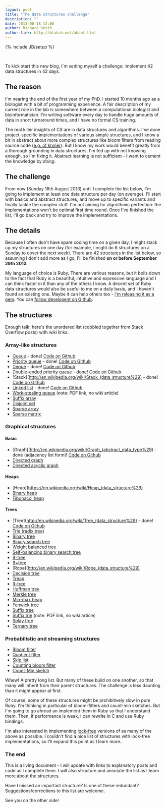 ```yaml
---
layout: post
title: "The data structures challenge"
description: ""
date: 2013-08-18 12:00
author: Richard Smith
author-link: http://blahah.net/about.html
---
```

{% include JB/setup %}

<br />

To kick start this new blog, I'm setting myself a challenge: implement 42 data structures in 42 days.

## The reason

I'm nearing the end of the first year of my PhD. I started 10 months ago as a biologist with a bit of programming experience. A fair description of my current role in the lab is somewhere between a computational biologist and bioinformatician. I'm writing software every day to handle huge amounts of data in short turnaround times, and I have no formal CS training.

<!-- more -->

The real killer insights of CS are in data structures and algorithms. I've done project-specific implementations of various simple structures, and I know a bit in abstract about more complex structures like bloom filters from reading source code ([e.g. of khmer](https://github.com/ctb/khmer)). But I know my work would benefit greatly from a thorough grounding in data structures. I'm fed up with not knowing enough, so I'm fixing it. Abstract learning is not sufficient - I want to cement the knowledge by *doing*.

## The challenge

From now (Sunday 18th August 2013) until I complete the list below, I'm going to implement at least one data structure per day (on average). I'll start with basics and abstract structures, and move up to specific variants and finally tackle the complex stuff. I'm not aiming for algorithmic perfection: the implementations won't be optimal first time round. Once I've finished the list, I'll go back and try to improve the implementations.

## The details

Because I often don't have spare coding time on a given day, I might stack up my structures on one day (for example, I might do 6 structures on a Sunday to cover the next week). There are 42 structures in the list below, so assuming I don't add more as I go, I'll be finished **on or before September 29th 2013**.

My language of choice is Ruby. There are various reasons, but it boils down to the fact that Ruby is a beautiful, intuitive and expressive language and I can think faster in it than any of the others I know. A decent set of Ruby data structures would also be useful to me on a daily basis, and I haven't found an existing one. Maybe it can help others too - [I'm releasing it as a gem](https://rubygems.org/gems/datastructures). You can [follow developent on Github](https://github.com/Blahah/datastructures).


## The structures

Enough talk: here's the unordered list (cobbled together from Stack Overflow posts) with wiki links.

### Array-like structures

- [Queue](http://en.wikipedia.org/wiki/Queue_%28abstract_data_type%29) - done! [Code on Github](https://github.com/Blahah/datastructures/blob/master/lib/datastructures/queue.rb)
- [Priority queue](http://en.wikipedia.org/wiki/Priority_queue) - done! [Code on Github](https://github.com/Blahah/datastructures/blob/master/lib/datastructures/priority_queue.rb)
- [Deque](http://en.wikipedia.org/wiki/Deque) - done! [Code on Github](https://github.com/Blahah/datastructures/blob/master/lib/datastructures/deque.rb)
- [Double-ended priority queue](http://en.wikipedia.org/wiki/Double-ended_priority_queue) - done! [Code on Github](https://github.com/Blahah/datastructures/blob/master/lib/datastructures/priority_deque.rb)
- [Stack](http://en.wikipedia.org/wiki/Stack_(data_structure%29) - done! [Code on Github](https://github.com/Blahah/datastructures/blob/master/lib/datastructures/stack.rb)
- [Linked list](http://en.wikipedia.org/wiki/Linked_list) - done! [Code on Github](https://github.com/Blahah/datastructures/blob/master/lib/datastructures/linked_list.rb)
- [Work-stealing queue](http://supertech.csail.mit.edu/papers/steal.pdf) (note: PDF link, no wiki article)
- [Suffix array](http://en.wikipedia.org/wiki/Suffix_array‎)
- [Disjoint set](http://en.wikipedia.org/wiki/Disjoint-set_data_structure)
- [Sparse array](http://en.wikipedia.org/wiki/Sparse_array)
- [Sparse matrix](http://en.wikipedia.org/wiki/Sparse_matrix)

### Graphical structures

#### Basic

- [Graph](http://en.wikipedia.org/wiki/Graph_(abstract_data_type%29)  - done (adjacency list form)! [Code on Github](https://github.com/Blahah/datastructures/blob/master/lib/datastructures/adjacency_list.rb)
- [Directed graph](http://en.wikipedia.org/wiki/Directed_graph)
- [Directed acyclic graph](http://en.wikipedia.org/wiki/Directed_acyclic_graph)

#### Heaps

- [Heap](https://en.wikipedia.org/wiki/Heap_(data_structure%29)
- [Binary heap](http://en.wikipedia.org/wiki/Binary_heap)
- [Fibonacci heap](http://en.wikipedia.org/wiki/Fibonacci_heap)

#### Trees

- [Tree](http://en.wikipedia.org/wiki/Tree_(data_structure%29) - done! [Code on Github](https://github.com/Blahah/datastructures/blob/master/lib/datastructures/tree_node.rb)
- [Trie (radix tree)](http://en.wikipedia.org/wiki/Trie)
- [Binary tree](http://en.wikipedia.org/wiki/Binary_tree)
- [Binary search tree](http://en.wikipedia.org/wiki/Binary_search_tree)
- [Weight balanced tree](http://en.wikipedia.org/wiki/Weight-balanced_tree)
- [Self-balancing binary search tree](http://en.wikipedia.org/wiki/Self-balancing_binary_search_tree)
- [B-tree](http://en.wikipedia.org/wiki/B-tree)
- [B+tree](http://en.wikipedia.org/wiki/B%2B_tree)
- [Rope](http://en.wikipedia.org/wiki/Rope_(data_structure%29)
- [Decision tree](http://en.wikipedia.org/wiki/Decision_tree)
- [Treap](http://en.wikipedia.org/wiki/Treap)
- [R-tree](http://en.wikipedia.org/wiki/R-tree)
- [Huffman tree](http://en.wikipedia.org/wiki/Huffman_coding)
- [Merkle tree](http://en.wikipedia.org/wiki/Merkle_tree)
- [Min-max heap](http://en.wikipedia.org/wiki/Min-max_heap)
- [Fenwick tree](http://en.wikipedia.org/wiki/Fenwick_tree)
- [Suffix tree](http://en.wikipedia.org/wiki/Suffix_tree)
- [Suffix trie](http://www.cs.cmu.edu/~ckingsf/bioinfo-lectures/suffixtrees.pdf) (note: PDF link, no wiki article)
- [Splay tree](http://en.wikipedia.org/wiki/Splay_tree)
- [Ternary tree](http://en.wikipedia.org/wiki/Ternary_tree)

### Probabilistic and streaming structures

- [Bloom filter](http://en.wikipedia.org/wiki/Bloom_filter)
- [Quotient filter](http://en.wikipedia.org/wiki/Quotient_filter)
- [Skip list](http://en.wikipedia.org/wiki/Skip_list)
- [Counting bloom filter](http://en.wikipedia.org/wiki/Bloom_filter#Counting_filters)
- [Count-Min sketch](http://en.wikipedia.org/wiki/Count%E2%80%93min_sketch)


Whew! A pretty long list. But many of these build on one another, so that many will inherit from their parent structures. The challenge is less daunting than it might appear at first.

Of course, some of these structures might be prohibitively slow in pure Ruby. I'm thinking in particular of bloom-filters and count-min sketches. But I'm going to go ahread an implement them in Ruby so that I understand them. Then, if performance is weak, I can rewrite in C and use Ruby bindings.

I'm also interested in implementing [lock-free](http://en.wikipedia.org/wiki/Non-blocking_algorithm) versions of as many of the above as possible. I couldn't find a nice list of structures with lock-free implementations, so I'll expand this point as I learn more..

### The end

This is a living document - I will update with links to explanatory posts and code as I complete them. I will also structure and annotate the list as I learn more about the structures.

Have I missed an important structure? Is one of these redundant? Suggestions/corrections to this list are welcome.

See you on the other side!
